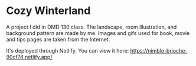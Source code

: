 # Cozy Winterland
A project I did in DMD 130 class. The landscape, room illustration, and background pattern are made by me. Images and gifs used for book, movie and tips pages are taken from the Internet.

It's deployed through Netlify. You can view it here: https://nimble-brioche-90cf74.netlify.app/
